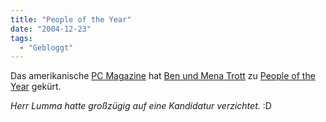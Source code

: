 ```yaml
---
title: "People of the Year"
date: "2004-12-23"
tags:
  - "Gebloggt"
---
```


Das amerikanische [PC Magazine](http://www.pcmag.com/) hat [Ben und Mena Trott](http://sixapart.com/) zu [People of the Year](article2/0,1759,1744185,00.asp) gekürt.

_Herr Lumma hatte großzügig auf eine Kandidatur verzichtet._ :D
